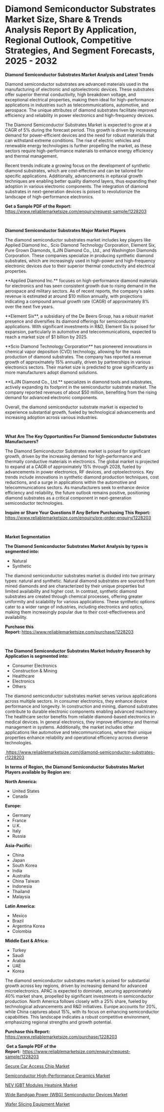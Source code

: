 <p><h1>Diamond Semiconductor Substrates Market Size, Share & Trends Analysis Report By Application, Regional Outlook, Competitive Strategies, And Segment Forecasts, 2025 - 2032</h1></p><p><strong>Diamond Semiconductor Substrates Market Analysis and Latest Trends</strong></p>
<p><p>Diamond semiconductor substrates are advanced materials used in the manufacturing of electronic and optoelectronic devices. These substrates offer superior thermal conductivity, high breakdown voltage, and exceptional electrical properties, making them ideal for high-performance applications in industries such as telecommunications, automotive, and aerospace. The unique attributes of diamond substrates facilitate improved efficiency and reliability in power electronics and high-frequency devices.</p><p>The Diamond Semiconductor Substrates Market is expected to grow at a CAGR of 5% during the forecast period. This growth is driven by increasing demand for power-efficient devices and the need for robust materials that can withstand extreme conditions. The rise of electric vehicles and renewable energy technologies is further propelling the market, as these sectors require high-performance materials to enhance energy efficiency and thermal management.</p><p>Recent trends indicate a growing focus on the development of synthetic diamond substrates, which are cost-effective and can be tailored for specific applications. Additionally, advancements in epitaxial growth techniques are enabling better quality diamond layers, thus expanding their adoption in various electronic components. The integration of diamond substrates in next-generation devices is poised to revolutionize the landscape of high-performance electronics.</p></p>
<p><strong>Get a Sample PDF of the Report:&nbsp;</strong> <a href="https://www.reliablemarketsize.com/enquiry/request-sample/1228203?utm_campaign=1999&utm_medium=2&utm_source=Github&utm_content=ia&utm_term=06042025&utm_id=diamond-semiconductor-substrates">https://www.reliablemarketsize.com/enquiry/request-sample/1228203</a></p>
<p>&nbsp;</p>
<p><strong>Diamond Semiconductor Substrates Major Market Players</strong></p>
<p><p>The diamond semiconductor substrates market includes key players like Applied Diamond Inc., Scio Diamond Technology Corporation, Element Six, Pure Grown Diamonds, ILJIN Diamond Co., Ltd., and Washington Diamonds Corporation. These companies specialize in producing synthetic diamond substrates, which are increasingly used in high-power and high-frequency electronic devices due to their superior thermal conductivity and electrical properties.</p><p>**Applied Diamond Inc.** focuses on high-performance diamond materials for electronics and has seen consistent growth due to rising demand in the aerospace and military sectors. As of recent reports, the company's sales revenue is estimated at around $10 million annually, with projections indicating a compound annual growth rate (CAGR) of approximately 8% over the next five years.</p><p>**Element Six**, a subsidiary of the De Beers Group, has a robust market presence and diversifies its diamond offerings for semiconductor applications. With significant investments in R&D, Element Six is poised for expansion, particularly in automotive and telecommunications, expected to reach a market size of $1 billion by 2025.</p><p>**Scio Diamond Technology Corporation** has pioneered innovations in chemical vapor deposition (CVD) technology, allowing for the mass production of diamond substrates. The company has reported a revenue growth of approximately 15% annually, driven by partnerships in various electronics sectors. Their market size is predicted to grow significantly as more manufacturers adopt diamond solutions.</p><p>**ILJIN Diamond Co., Ltd.** specializes in diamond tools and substrates, actively expanding its footprint in the semiconductor substrate market. The company reported revenues of about $50 million, benefiting from the rising demand for advanced electronic components.</p><p>Overall, the diamond semiconductor substrate market is expected to experience substantial growth, fueled by technological advancements and increasing adoption across various industries.</p></p>
<p>&nbsp;</p>
<p><strong>What Are The Key Opportunities For Diamond Semiconductor Substrates Manufacturers?</strong></p>
<p><p>The Diamond Semiconductor Substrates market is poised for significant growth, driven by the increasing demand for high-performance and thermally conductive materials in electronics. The global market is projected to expand at a CAGR of approximately 15% through 2028, fueled by advancements in power electronics, RF devices, and optoelectronics. Key trends include innovations in synthetic diamond production techniques, cost reductions, and a surge in applications within the automotive and telecommunications sectors. As manufacturers seek to enhance device efficiency and reliability, the future outlook remains positive, positioning diamond substrates as a critical component in next-generation semiconductor technologies.</p></p>
<p><strong>Inquire or Share Your Questions If Any Before Purchasing This Report:</strong> <a href="https://www.reliablemarketsize.com/enquiry/pre-order-enquiry/1228203?utm_campaign=1999&utm_medium=2&utm_source=Github&utm_content=ia&utm_term=06042025&utm_id=diamond-semiconductor-substrates">https://www.reliablemarketsize.com/enquiry/pre-order-enquiry/1228203</a></p>
<p>&nbsp;</p>
<p><strong>Market Segmentation</strong></p>
<p><strong>The Diamond Semiconductor Substrates Market Analysis by types is segmented into:</strong></p>
<p><ul><li>Natural</li><li>Synthetic</li></ul></p>
<p><p>The diamond semiconductor substrates market is divided into two primary types: natural and synthetic. Natural diamond substrates are sourced from mined diamonds and are characterized by their unique properties but limited availability and higher cost. In contrast, synthetic diamond substrates are created through chemical processes, offering greater uniformity and scalability for various applications. These synthetic options cater to a wider range of industries, including electronics and optics, making them increasingly popular due to their cost-effectiveness and availability.</p></p>
<p><strong>Purchase this Report:&nbsp;</strong><a href="https://www.reliablemarketsize.com/purchase/1228203?utm_campaign=1999&utm_medium=2&utm_source=Github&utm_content=ia&utm_term=06042025&utm_id=diamond-semiconductor-substrates">https://www.reliablemarketsize.com/purchase/1228203</a></p>
<p>&nbsp;</p>
<p><strong>The Diamond Semiconductor Substrates Market Industry Research by Application is segmented into:</strong></p>
<p><ul><li>Consumer Electronics</li><li>Construction & Mining</li><li>Healthcare</li><li>Electronics</li><li>Others</li></ul></p>
<p><p>The diamond semiconductor substrates market serves various applications across multiple sectors. In consumer electronics, they enhance device performance and longevity. In construction and mining, diamond substrates contribute to durable electronic components enabling advanced machinery. The healthcare sector benefits from reliable diamond-based electronics in medical devices. In general electronics, they improve efficiency and thermal management in systems. Additionally, the market includes other applications like automotive and telecommunications, where their unique properties enhance reliability and operational efficiency across diverse technologies.</p></p>
<p><a href="https://www.reliablemarketsize.com/diamond-semiconductor-substrates-r1228203?utm_campaign=1999&utm_medium=2&utm_source=Github&utm_content=ia&utm_term=06042025&utm_id=diamond-semiconductor-substrates">&nbsp;https://www.reliablemarketsize.com/diamond-semiconductor-substrates-r1228203</a></p>
<p><strong>In terms of Region, the Diamond Semiconductor Substrates Market Players available by Region are:</strong></p>
<p>
    <p> <strong> North America: </strong>
        <ul>
            <li>United States</li>
            <li>Canada</li>
        </ul>
        </p> 
    <p> <strong> Europe: </strong>
        <ul>
            <li>Germany</li>
            <li>France</li>
            <li>U.K.</li>
            <li>Italy</li>
            <li>Russia</li>
        </ul>
        </p> 
    <p> <strong> Asia-Pacific: </strong>
        <ul>
            <li>China</li>
            <li>Japan</li>
            <li>South Korea</li>
            <li>India</li>
            <li>Australia</li>
            <li>China Taiwan</li>
            <li>Indonesia</li>
            <li>Thailand</li>
            <li>Malaysia</li>
        </ul>
        </p> 
    <p> <strong> Latin America: </strong>
        <ul>
            <li>Mexico</li>
            <li>Brazil</li>
            <li>Argentina Korea</li>
            <li>Colombia</li>
        </ul>
        </p> 
    <p> <strong> Middle East & Africa: </strong>
        <ul>
            <li>Turkey</li>
            <li>Saudi</li>
            <li>Arabia</li>
            <li>UAE</li>
            <li>Korea</li>
        </ul>
    </p>
    </p>
<p><p>The diamond semiconductor substrates market is poised for substantial growth across key regions, driven by increasing demand for advanced microelectronics. APAC is expected to dominate, securing approximately 40% market share, propelled by significant investments in semiconductor production. North America follows closely with a 25% share, fueled by technological advancements and R&D initiatives. Europe accounts for 20%, while China captures about 15%, with its focus on enhancing semiconductor capabilities. This landscape indicates a robust competitive environment, emphasizing regional strengths and growth potential.</p></p>
<p><strong>Purchase this Report: </strong><a href="https://www.reliablemarketsize.com/purchase/1228203?utm_campaign=1999&utm_medium=2&utm_source=Github&utm_content=ia&utm_term=06042025&utm_id=diamond-semiconductor-substrates">https://www.reliablemarketsize.com/purchase/1228203</a></p>
<p>&nbsp;<strong>Get a Sample PDF of the Report:&nbsp;&nbsp;</strong><a href="https://www.reliablemarketsize.com/enquiry/request-sample/1228203?utm_campaign=1999&utm_medium=2&utm_source=Github&utm_content=ia&utm_term=06042025&utm_id=diamond-semiconductor-substrates">https://www.reliablemarketsize.com/enquiry/request-sample/1228203</a></p>
<p><strong></strong></p>
<p><p><a href="https://github.com/gackesaizaze/Market-Research-Report-List-1/blob/main/secure-car-access-chip-market.md?utm_campaign=1999&utm_medium=2&utm_source=Github&utm_content=ia&utm_term=06042025&utm_id=diamond-semiconductor-substrates">Secure Car Access Chip Market</a></p><p><a href="https://github.com/keolalelekr8/Market-Research-Report-List-1/blob/main/semiconductor-high-performance-ceramics-market.md?utm_campaign=1999&utm_medium=2&utm_source=Github&utm_content=ia&utm_term=06042025&utm_id=diamond-semiconductor-substrates">Semiconductor High-Performance Ceramics Market</a></p><p><a href="https://github.com/neilycalanww/Market-Research-Report-List-1/blob/main/nev-igbt-modules-heatsink-market.md?utm_campaign=1999&utm_medium=2&utm_source=Github&utm_content=ia&utm_term=06042025&utm_id=diamond-semiconductor-substrates">NEV IGBT Modules Heatsink Market</a></p><p><a href="https://github.com/izetajhazuga/Market-Research-Report-List-1/blob/main/wide-bandgap-power-wbg-semiconductor-devices-market.md?utm_campaign=1999&utm_medium=2&utm_source=Github&utm_content=ia&utm_term=06042025&utm_id=diamond-semiconductor-substrates">Wide Bandgap Power (WBG) Semiconductor Devices Market</a></p><p><a href="https://github.com/Mayankdeswa/Market-Research-Report-List-1/blob/main/wafer-slicing-equipment-market.md?utm_campaign=1999&utm_medium=2&utm_source=Github&utm_content=ia&utm_term=06042025&utm_id=diamond-semiconductor-substrates">Wafer Slicing Equipment Market</a></p></p>